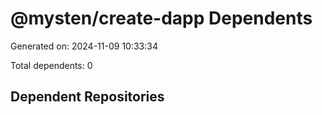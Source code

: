 # @mysten/create-dapp Dependents

Generated on: 2024-11-09 10:33:34

Total dependents: 0

## Dependent Repositories

